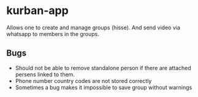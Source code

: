 # kurban-app

Allows one to create and manage groups (hisse). And send video via whatsapp to members in the groups.

## Bugs
- Should not be able to remove standalone person if there are attached persens linked to them.
- Phone number country codes are not stored correctly
- Sometimes a bug makes it impossible to save group without warnings 